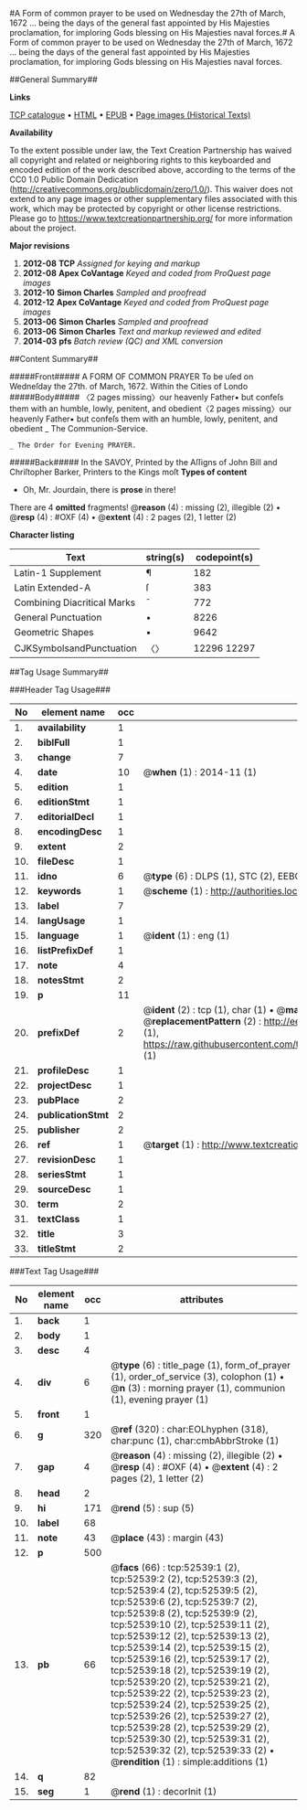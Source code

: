 #A Form of common prayer to be used on Wednesday the 27th of March, 1672 ... being the days of the general fast appointed by His Majesties proclamation, for imploring Gods blessing on His Majesties naval forces.#
A Form of common prayer to be used on Wednesday the 27th of March, 1672 ... being the days of the general fast appointed by His Majesties proclamation, for imploring Gods blessing on His Majesties naval forces.

##General Summary##

**Links**

[TCP catalogue](http://www.ota.ox.ac.uk/tcp/)  • 
[HTML](http://tei.it.ox.ac.uk/tcp/Texts-HTML/free/A33/A33001.html)  • 
[EPUB](http://tei.it.ox.ac.uk/tcp/Texts-EPUB/free/A33/A33001.epub) • 
[Page images (Historical Texts)](https://historicaltexts.jisc.ac.uk/eebo-12016542e)

**Availability**

To the extent possible under law, the Text Creation Partnership has waived all copyright and related or neighboring rights to this keyboarded and encoded edition of the work described above, according to the terms of the CC0 1.0 Public Domain Dedication (http://creativecommons.org/publicdomain/zero/1.0/). This waiver does not extend to any page images or other supplementary files associated with this work, which may be protected by copyright or other license restrictions. Please go to https://www.textcreationpartnership.org/ for more information about the project.

**Major revisions**

1. __2012-08__ __TCP__ *Assigned for keying and markup*
1. __2012-08__ __Apex CoVantage__ *Keyed and coded from ProQuest page images*
1. __2012-10__ __Simon Charles__ *Sampled and proofread*
1. __2012-12__ __Apex CoVantage__ *Keyed and coded from ProQuest page images*
1. __2013-06__ __Simon Charles__ *Sampled and proofread*
1. __2013-06__ __Simon Charles__ *Text and markup reviewed and edited*
1. __2014-03__ __pfs__ *Batch review (QC) and XML conversion*

##Content Summary##

#####Front#####
A FORM OF COMMON PRAYER To be uſed on Wedneſday the 27th. of March, 1672. Within the Cities of Londo
#####Body#####
〈2 pages missing〉our heavenly Father▪ but confeſs them with an humble, lowly, penitent, and obedient〈2 pages missing〉our heavenly Father▪ but confeſs them with an humble, lowly, penitent, and obedient
    _ The Communion-Service.

    _ The Order for Evening PRAYER.

#####Back#####
In the SAVOY, Printed by the Aſſigns of John Bill and Chriſtopher Barker, Printers to the Kings moſt
**Types of content**

  * Oh, Mr. Jourdain, there is **prose** in there!

There are 4 **omitted** fragments! 
 @__reason__ (4) : missing (2), illegible (2)  •  @__resp__ (4) : #OXF (4)  •  @__extent__ (4) : 2 pages (2), 1 letter (2)

**Character listing**


|Text|string(s)|codepoint(s)|
|---|---|---|
|Latin-1 Supplement|¶|182|
|Latin Extended-A|ſ|383|
|Combining             Diacritical Marks|̄|772|
|General Punctuation|•|8226|
|Geometric Shapes|▪|9642|
|CJKSymbolsandPunctuation|〈〉|12296 12297|

##Tag Usage Summary##

###Header Tag Usage###

|No|element name|occ|attributes|
|---|---|---|---|
|1.|__availability__|1||
|2.|__biblFull__|1||
|3.|__change__|7||
|4.|__date__|10| @__when__ (1) : 2014-11 (1)|
|5.|__edition__|1||
|6.|__editionStmt__|1||
|7.|__editorialDecl__|1||
|8.|__encodingDesc__|1||
|9.|__extent__|2||
|10.|__fileDesc__|1||
|11.|__idno__|6| @__type__ (6) : DLPS (1), STC (2), EEBO-CITATION (1), OCLC (1), VID (1)|
|12.|__keywords__|1| @__scheme__ (1) : http://authorities.loc.gov/ (1)|
|13.|__label__|7||
|14.|__langUsage__|1||
|15.|__language__|1| @__ident__ (1) : eng (1)|
|16.|__listPrefixDef__|1||
|17.|__note__|4||
|18.|__notesStmt__|2||
|19.|__p__|11||
|20.|__prefixDef__|2| @__ident__ (2) : tcp (1), char (1)  •  @__matchPattern__ (2) : ([0-9\-]+):([0-9IVX]+) (1), (.+) (1)  •  @__replacementPattern__ (2) : http://eebo.chadwyck.com/downloadtiff?vid=$1&page=$2 (1), https://raw.githubusercontent.com/textcreationpartnership/Texts/master/tcpchars.xml#$1 (1)|
|21.|__profileDesc__|1||
|22.|__projectDesc__|1||
|23.|__pubPlace__|2||
|24.|__publicationStmt__|2||
|25.|__publisher__|2||
|26.|__ref__|1| @__target__ (1) : http://www.textcreationpartnership.org/docs/. (1)|
|27.|__revisionDesc__|1||
|28.|__seriesStmt__|1||
|29.|__sourceDesc__|1||
|30.|__term__|2||
|31.|__textClass__|1||
|32.|__title__|3||
|33.|__titleStmt__|2||


###Text Tag Usage###

|No|element name|occ|attributes|
|---|---|---|---|
|1.|__back__|1||
|2.|__body__|1||
|3.|__desc__|4||
|4.|__div__|6| @__type__ (6) : title_page (1), form_of_prayer (1), order_of_service (3), colophon (1)  •  @__n__ (3) : morning prayer (1), communion (1), evening prayer (1)|
|5.|__front__|1||
|6.|__g__|320| @__ref__ (320) : char:EOLhyphen (318), char:punc (1), char:cmbAbbrStroke (1)|
|7.|__gap__|4| @__reason__ (4) : missing (2), illegible (2)  •  @__resp__ (4) : #OXF (4)  •  @__extent__ (4) : 2 pages (2), 1 letter (2)|
|8.|__head__|2||
|9.|__hi__|171| @__rend__ (5) : sup (5)|
|10.|__label__|68||
|11.|__note__|43| @__place__ (43) : margin (43)|
|12.|__p__|500||
|13.|__pb__|66| @__facs__ (66) : tcp:52539:1 (2), tcp:52539:2 (2), tcp:52539:3 (2), tcp:52539:4 (2), tcp:52539:5 (2), tcp:52539:6 (2), tcp:52539:7 (2), tcp:52539:8 (2), tcp:52539:9 (2), tcp:52539:10 (2), tcp:52539:11 (2), tcp:52539:12 (2), tcp:52539:13 (2), tcp:52539:14 (2), tcp:52539:15 (2), tcp:52539:16 (2), tcp:52539:17 (2), tcp:52539:18 (2), tcp:52539:19 (2), tcp:52539:20 (2), tcp:52539:21 (2), tcp:52539:22 (2), tcp:52539:23 (2), tcp:52539:24 (2), tcp:52539:25 (2), tcp:52539:26 (2), tcp:52539:27 (2), tcp:52539:28 (2), tcp:52539:29 (2), tcp:52539:30 (2), tcp:52539:31 (2), tcp:52539:32 (2), tcp:52539:33 (2)  •  @__rendition__ (1) : simple:additions (1)|
|14.|__q__|82||
|15.|__seg__|1| @__rend__ (1) : decorInit (1)|
